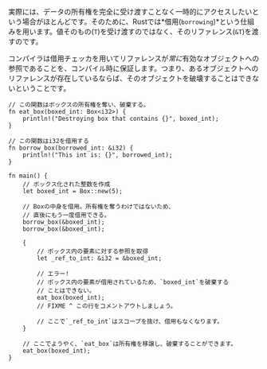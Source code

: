 <!-- Most of the time, we'd like to access data without taking ownership over
it. To accomplish this, Rust uses a *borrowing* mechanism. Instead of
passing objects by-value (`T`), objects can be passed by reference (`&T`).  -->
実際には、データの所有権を完全に受け渡すことなく一時的にアクセスしたいという場合がほとんどです。そのために、Rustでは*借用(`borrowing`)*という仕組みを用います。値そのもの(`T`)を受け渡すのではなく、そのリファレンス(`&T`)を渡すのです。

<!-- The compiler statically guarantees (via its borrow checker) that references  -->
<!-- *always* point to valid objects. That is, while references to an object
exist, the object cannot be destroyed. -->
コンパイラは借用チェッカを用いてリファレンスが*常に*有効なオブジェクトへの参照であることを、コンパイル時に保証します。つまり、あるオブジェクトへのリファレンスが存在しているならば、そのオブジェクトを破壊することはできないということです。

``` rust,editable,ignore,mdbook-runnable
// この関数はボックスの所有権を奪い、破棄する。
fn eat_box(boxed_int: Box<i32>) {
    println!("Destroying box that contains {}", boxed_int);
}

// この関数はi32を借用する
fn borrow_box(borrowed_int: &i32) {
    println!("This int is: {}", borrowed_int);
}

fn main() {
    // ボックス化された整数を作成
    let boxed_int = Box::new(5);

    // Boxの中身を借用。所有権を奪うわけではないため、
    // 直後にもう一度借用できる。
    borrow_box(&boxed_int);
    borrow_box(&boxed_int);

    {
        // ボックス内の要素に対する参照を取得
        let _ref_to_int: &i32 = &boxed_int;

        // エラー!
        // ボックス内の要素が借用されているため、`boxed_int`を破棄する
        // ことはできない。
        eat_box(boxed_int);
        // FIXME ^ この行をコメントアウトしましょう。

        // ここで`_ref_to_int`はスコープを抜け、借用もなくなります。
    }

    // ここでようやく、`eat_box`は所有権を移譲し、破棄することができます。
    eat_box(boxed_int);
}

```
